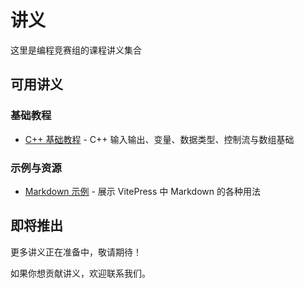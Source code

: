 # 讲义

这里是编程竞赛组的课程讲义集合

## 可用讲义

### 基础教程

- [C++ 基础教程](./resource/cpp.md) - C++ 输入输出、变量、数据类型、控制流与数组基础

### 示例与资源

- [Markdown 示例](./handouts/markdown-examples.md) - 展示 VitePress 中 Markdown 的各种用法

## 即将推出

更多讲义正在准备中，敬请期待！

如果你想贡献讲义，欢迎联系我们。

